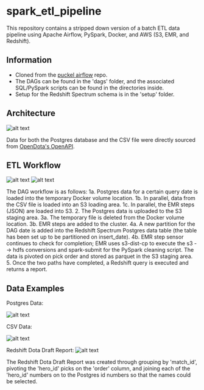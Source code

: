 # spark_etl_pipeline
This repository contains a stripped down version of a batch ETL data pipeline using Apache Airflow, PySpark, Docker, and AWS (S3, EMR, and Redshift).

## Information

* Cloned from the [puckel airflow](https://github.com/puckel/docker-airflow) repo.
* The DAGs can be found in the 'dags' folder, and the associated SQL/PySpark scripts can be found in the directories inside.
* Setup for the Redshift Spectrum schema is in the 'setup' folder.

## Architecture

![alt text](https://github.com/rrctx/spark_etl_pipeline/blob/master/README_images/architecture.png?raw=true)

Data for both the Postgres database and the CSV file were directly sourced from [OpenDota's OpenAPI](https://docs.opendota.com/).

## ETL Workflow

![alt text](https://github.com/rrctx/spark_etl_pipeline/blob/master/README_images/ETLflowoperators.png?raw=true)
![alt text](https://github.com/rrctx/spark_etl_pipeline/blob/master/README_images/ETLflow.png?raw=true)

The DAG workflow is as follows:
1a. Postgres data for a certain query date is loaded into the temporary Docker volume location.
1b. In parallel, data from the CSV file is loaded into an S3 loading area.
1c. In parallel, the EMR steps (JSON) are loaded into S3.
2. The Postgres data is uploaded to the S3 staging area.
3a. The temporary file is deleted from the Docker volume location.
3b. EMR steps are added to the cluster.
4a. A new partition for the DAG date is added into the Redshift Spectrum Postgres data table (the table has been set up to be partitioned on insert_date).
4b. EMR step sensor continues to check for completion; EMR uses s3-dist-cp to execute the s3 --> hdfs conversions and spark-submit for the PySpark cleaning script. The data is pivoted on pick order and stored as parquet in the S3 staging area.
5. Once the two paths have completed, a Redshift query is executed and returns a report.

## Data Examples

Postgres Data: 

![alt text](https://github.com/rrctx/spark_etl_pipeline/blob/master/README_images/heroesdmexample.png?raw=true)

CSV Data:

![alt text](https://github.com/rrctx/spark_etl_pipeline/blob/master/README_images/draftexample.png?raw=true)

Redshift Dota Draft Report:
![alt text](https://github.com/rrctx/spark_etl_pipeline/blob/master/README_images/dotadraftreportexample.png)

The Redshift Dota Draft Report was created through grouping by 'match_id', pivoting the 'hero_id' picks on the 'order' column, and joining each of the 'hero_id' numbers on to the Postgres id numbers so that the names could be selected.
